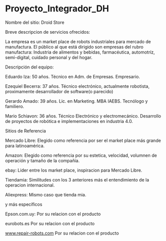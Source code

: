 # Proyecto_Integrador_DH

Nombre del sitio: Droid Store


Breve descripcion de servicios ofrecidos:

La empresa es un market place de robots industriales para mercado de manufactura.
El público al que está dirigido son empresas del rubro manufactura: Industria de alimentos y bebidas, farmacéutica, automotríz, semi-digital, cuidado personal y del hogar.

Descripción del equipo:

Eduardo Iza: 50 años. Técnico en Adm. de Empresas. Empresario.

Ezequiel Becerra: 37 años. Técnico electrónico, actualmente robotista, proximamente desarrollador de software(o parecido)

Gerardo Amado: 39 años. Lic. en Marketing. MBA IAEBS. Tecnólogo y familiero.

Mario Schiavon: 36 años. Técnico Electrónico y electromecánico. Desarrollo de proyectos de robótica e implementaciones en industria 4.0.

Sitios de Referencia

Mercado Libre: Elegido como referencia por ser el market place más grande para latinoamérica.

Amazon: Elegido como referencia por su estetica, velocidad, volumnen de operación y tamaño de la compañia.

ebay: Lider entre los market place, inspiracion para Mercado Libre.

Tiendamia: Similitudes con los 3 anteriores más el entendimiento de la operacion internacional.

Aliexpress: Mismo caso que tienda mia.


y más específicos

Epson.com.uy: Por su relacion con el producto

eurobots.es Por su relacion con el producto

www.repair-robots.com Por su relacion con el producto



